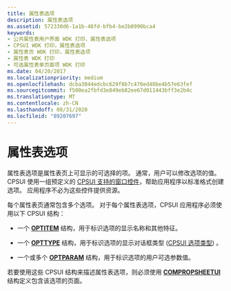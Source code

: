 ```yaml
---
title: 属性表选项
description: 属性表选项
ms.assetid: 572330d6-1a1b-46fd-bfb4-be2b0990bca4
keywords:
- 公共属性表用户界面 WDK 打印，属性表选项
- CPSUI WDK 打印，属性表选项
- 属性表页 WDK 打印，属性表选项
- 属性表 WDK 打印
- 可选属性表单页面项 WDK 打印
ms.date: 04/20/2017
ms.localizationpriority: medium
ms.openlocfilehash: dcba3044edcbc629f8b7c470ed48be4b57e63fef
ms.sourcegitcommit: f500ea2fbfd3e849eb82ee67d011443bff3e2b4c
ms.translationtype: MT
ms.contentlocale: zh-CN
ms.lasthandoff: 08/31/2020
ms.locfileid: "89207697"
---
```

# <a name="property-sheet-options"></a>属性表选项





属性表选项是属性表页上可显示的可选择的项。 通常，用户可以修改选项的值。 CPSUI 使用一组预定义的 [CPSUI 支持的窗口控件](cpsui-supported-window-controls.md)，帮助应用程序以标准格式创建选项。 应用程序不必为这些控件提供资源。

每个属性表页通常包含多个选项。 对于每个属性表选项，CPSUI 应用程序必须使用以下 CPSUI 结构：

-   一个 [**OPTITEM**](/windows-hardware/drivers/ddi/compstui/ns-compstui-_optitem) 结构，用于标识选项的显示名称和其他特征。

-   一个 [**OPTTYPE**](/windows-hardware/drivers/ddi/compstui/ns-compstui-_opttype) 结构，用于标识选项的显示对话框类型 ([CPSUI 选项类型](./cpsui-option-types.md)) 。

-   一个或多个 [**OPTPARAM**](/windows-hardware/drivers/ddi/compstui/ns-compstui-_optparam) 结构，用于标识选项的用户可选参数值。

若要使用这些 CPSUI 结构来描述属性表选项，则必须使用 [**COMPROPSHEETUI**](/windows-hardware/drivers/ddi/compstui/ns-compstui-_compropsheetui) 结构定义包含该选项的页面。

 


